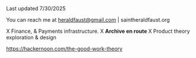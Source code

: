 Last updated 7/30/2025

You can reach me at heraldfaust@gmail.com | saintheraldfaust.org

X Finance, & Payments infrastructure.
X <b> Archive en route </b>
X Product theory exploration & design

https://hackernoon.com/the-good-work-theory
